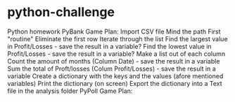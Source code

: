 # python-challenge
Python homework
PyBank Game Plan:
    Import CSV file
    Mind the path
    First "routine"
    Eliminate the first row
    Iterate through the list
    Find the largest value in Profit/Losses - save the result in a variable?
    Find the lowest value in Profit/Losses - save the result in a variable?
    Make a list out of each column
    Count the amount of months (Column Date) - save the result in a variable
    Sum the total of Proft/losses (Colum Profit/Losses) - save the result in a variable
    Create a dictionary with the keys and the values (afore mentioned variables)
    Print the dictionary (on screen)
    Export the dictionary into a Text file in the analysis folder
PyPoll Game Plan:

    